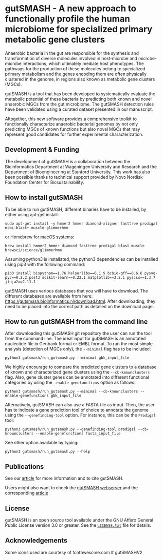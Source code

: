gutSMASH - A new approach to functionally profile the human microbiome for specialized primary metabolic gene clusters
======================================================================================================================

Anaerobic bacteria in the gut are responsible for the synthesis and transformation of diverse molecules involved in host-microbe and microbe-microbe interactions, which ultimately mediate host phenotypes. The pathways for the production of these molecules belong to specialized primary metabolism and the genes encoding them are often physically clustered in the genome, in regions also known as metabolic gene clusters (MGCs).

gutSMASH is a tool that has been developed to systematically evaluate the metabolic potential of these bacteria by predicting both known and novel anaerobic MGCs from the gut microbiome. The gutSMASH detection rules have been validated using a curated dataset presented in our manuscript.

Altogether, this new software provides a comprehensive toolkit to functionally characterize anaerobic bacterial genomes by not only predicting MGCs of known functions but also novel MGCs that may represent good candidates for further experimental characterization.


Development & Funding
---------------------

The development of gutSMASH is a collaboration between the Bioinformatics Department at 
Wageningen University and Research and the Department of Bioengineering at Stanford University. This work has also been possible thanks to technical support provided by Novo Nordisk Foundation Center for Biosustainability.

How to install gutSMASH
-----------------------

To be able to run gutSMASH, different binaries have to be installed, by either using apt-get install:

```
sudo apt-get install -y hmmer2 hmmer diamond-aligner fasttree prodigal ncbi-blast+ muscle glimmerhmm
```

or Homebrew for macOS systems:

```
brew install hmmer2 hmmer diamond fasttree prodigal blast muscle brewsci/science/glimmerhmm
```

Assuming python3 is installated, the python3 dependencies can be installed using pip3 with the following command:

```
pip3 install biopython==1.76 helperlibs==0.1.9 bcbio-gff==0.6.6 pysvg-py3==0.2.2.post3 scikit-learn==0.22.1 matplotlib==3.2.1 pyscss==1.3.7 jinja2==2.11.1
```

gutSMASH uses various databases that you will have to download. The different databases are available from here: https://gutsmash.bioinformatics.nl/download.html.  After downloading, they need to be placed into the correct path as detailed on the download page.

How to run gutSMASH from the command line
-----------------------------------------

After downloading this gutSMASH git repository the user can run the tool from the command line. The ideal input for gutSMASH is an annotated nucleotide file in Genbank format or EMBL format. To run the most simple analysis (detection of MGCs only), the `--minimal` flag has to be included:

```
python3 gutsmash/run_gutsmash.py --minimal gbk_input_file
```

We highly encourage to compare the predicted gene clusters to a database of known and characterized gene clusters using the `--cb-knownclusters` flag. Also, gene cluster genes can be annotated into different functional categories by using the `-enable-genefunctions` option as follows:

```
python3 gutsmash/run_gutsmash.py --minimal --cb-knownclusters --enable-genefunctions gbk_input_file
```

Alternatively, gutSMASH can also use a FASTA file as input. Then, the user has to indicate a gene prediction tool of choice to annotate the genome using the `--genefinding-tool` option. For instance, this can be the `Prodigal` tool:

```
python3 gutsmash/run_gutsmash.py --genefinding-tool prodigal --cb-knownclusters --enable-genefunctions fasta_input_file
```

See other option available by typing:

```
python3 gutsmash/run_gutsmash.py --help
```

Publications
------------

See our [article](https://www.nature.com/articles/s41587-023-01675-1) for more information and to cite gutSMASH.

Users might also want to check the [gutSMASH webserver](https://gutsmash.bioinformatics.nl/) and the corresponding [article](https://academic.oup.com/nar/article/49/W1/W263/6279837)

License
-------

gutSMASH is an open source tool available under the GNU Affero General Public
License version 3.0 or greater. See the [`LICENSE.txt`](LICENSE.txt) file for
details.

Acknowledgements
----------------

Some icons used are courtesy of fontawesome.com
#   g u t S M A S H V 2 
 
 

